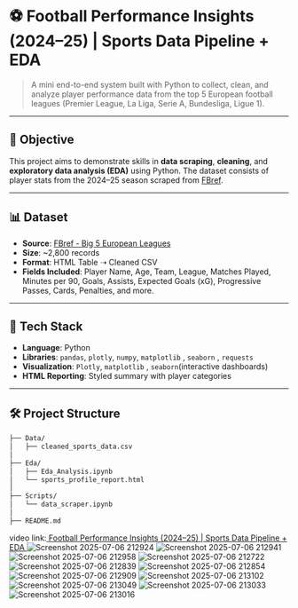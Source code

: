 # ⚽ Football Performance Insights (2024–25) | Sports Data Pipeline + EDA

> A mini end-to-end system built with Python to collect, clean, and analyze player performance data from the top 5 European football leagues (Premier League, La Liga, Serie A, Bundesliga, Ligue 1).

---

## 📌 Objective

This project aims to demonstrate skills in **data scraping**, **cleaning**, and **exploratory data analysis (EDA)** using Python. The dataset consists of player stats from the 2024–25 season scraped from [FBref](https://fbref.com/en/comps/Big5/stats/players/Big-5-European-Leagues-Stats).

---

## 📊 Dataset

- **Source**: [FBref - Big 5 European Leagues](https://fbref.com/en/comps/Big5/stats/players/Big-5-European-Leagues-Stats)
- **Size**: ~2,800 records
- **Format**: HTML Table ➝ Cleaned CSV
- **Fields Included**: Player Name, Age, Team, League, Matches Played, Minutes per 90, Goals, Assists, Expected Goals (xG), Progressive Passes, Cards, Penalties, and more.

---

## 🔧 Tech Stack

- **Language**: Python
- **Libraries**: `pandas`, `plotly`, `numpy`, `matplotlib` , `seaborn` , `requests`
- **Visualization**: `Plotly`, `matplotlib` , `seaborn`(interactive dashboards)
- **HTML Reporting**: Styled summary with player categories

---

## 🛠 Project Structure

```bash
├── Data/
│   ├── cleaned_sports_data.csv
│
├── Eda/
│   ├── Eda_Analysis.ipynb
│   └── sports_profile_report.html
│
├── Scripts/
│   └── data_scraper.ipynb
│
├── README.md

```
video link:[ Football Performance Insights (2024–25) | Sports Data Pipeline + EDA
](https://drive.google.com/file/d/1fYiQ-YvUQR8ziSYQCRkctVRXpfWj7p8j/view?usp=sharing)
![Screenshot 2025-07-06 212924](https://github.com/user-attachments/assets/569dba41-f784-44f3-b6ff-096ac4439989)
![Screenshot 2025-07-06 212941](https://github.com/user-attachments/assets/d03a4139-afd8-49eb-a6c8-9107294ca893)
![Screenshot 2025-07-06 212958](https://github.com/user-attachments/assets/e0c922af-b975-4c20-8916-1d34585f50e8)
![Screenshot 2025-07-06 212722](https://github.com/user-attachments/assets/caf6efe3-3984-4f03-922f-27c89f2fd69f)
![Screenshot 2025-07-06 212839](https://github.com/user-attachments/assets/054d4d91-39f1-43e1-ba0e-bf5f8d31e6b4)
![Screenshot 2025-07-06 212854](https://github.com/user-attachments/assets/7d8a2454-1b92-4e5b-aab6-ae3988879bf6)
![Screenshot 2025-07-06 212909](https://github.com/user-attachments/assets/9739f45c-0590-421b-996e-44677a17edef)
![Screenshot 2025-07-06 213102](https://github.com/user-attachments/assets/b1689fe4-dfff-430d-8ce3-b58c4a7d5af6)
![Screenshot 2025-07-06 213049](https://github.com/user-attachments/assets/d0ed636c-5a57-4003-8d4a-e736c8903b4b)
![Screenshot 2025-07-06 213033](https://github.com/user-attachments/assets/84348767-5811-471a-af64-271e4509276f)
![Screenshot 2025-07-06 213016](https://github.com/user-attachments/assets/3a29cf49-03a7-4a6e-a2bc-190d4c657a82)

